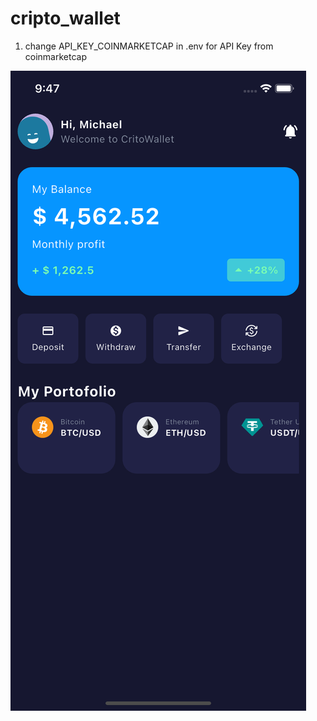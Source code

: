 # cripto_wallet

1. change API_KEY_COINMARKETCAP in .env for API Key from coinmarketcap

![Descripción de la imagen](/assets/01.png)
